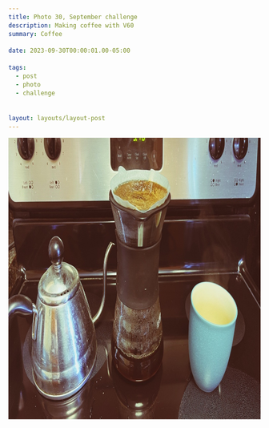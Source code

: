 ```yaml
---
title: Photo 30, September challenge
description: Making coffee with V60
summary: Coffee

date: 2023-09-30T00:00:01.00-05:00

tags:
  - post
  - photo
  - challenge


layout: layouts/layout-post
---
```

<img width="1000" height="562" class="img-border" src="/img/2023-09-30-coffee.jpeg" alt="Goose neck kettle, V60 full of coffee, and an empty teal cup " />